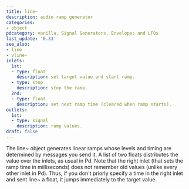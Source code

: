 ```yaml
---
title: line~
description: audio ramp generator
categories:
- object
pdcategory: vanilla, Signal Generators, Envelopes and LFOs
last_update: '0.33'
see_also:
- line
- vline~
inlets:
  1st:
  - type: float
    description: set target value and start ramp.
  - type: stop
    description: stop the ramp.
  2nd:
  - type: float
    description: set next ramp time (cleared when ramp starts).
outlets:
  1st:
  - type: signal
    description: ramp values.
draft: false
---
```

The line~ object generates linear ramps whose levels and timing are determined by messages you send it. A list of two floats distributes the value over the inlets, as usual in Pd. Note that the right inlet (that sets the ramp time in milliseconds) does not remember old values (unlike every other inlet in Pd). Thus, if you don't priorly specify a time in the right inlet and sent line~ a float, it jumps immediately to the target value.
